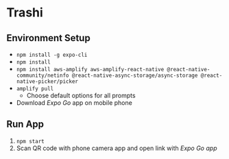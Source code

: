 # Trashi

## Environment Setup
* `npm install -g expo-cli`
* `npm install`
* `npm install aws-amplify aws-amplify-react-native @react-native-community/netinfo @react-native-async-storage/async-storage @react-native-picker/picker`
* `amplify pull`
  * Choose default options for all prompts
* Download *Expo Go* app on mobile phone

## Run App
1. `npm start`
2. Scan QR code with phone camera app and open link with *Expo Go app*
